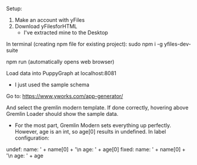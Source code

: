 Setup:
1. Make an account with yFiles
2. Download yFilesforHTML
    - I've extracted mine to the Desktop

In terminal (creating npm file for existing project):
sudo npm i -g yfiles-dev-suite

npm run (automatically opens web browser)

Load data into PuppyGraph at localhost:8081
- I just used the sample schema

Go to:
https://www.yworks.com/app-generator/

And select the gremlin modern template. If done correctly, hovering above Gremlin Loader should show the sample data. 
- For the most part, Gremlin Modern sets everything up perfectly. However, age is an int, so age[0] results in undefined. In label configuration:

undef: name: ' + name[0] + '\n   age: ' + age[0]
fixed: name: ' + name[0] + '\n   age: ' + age

